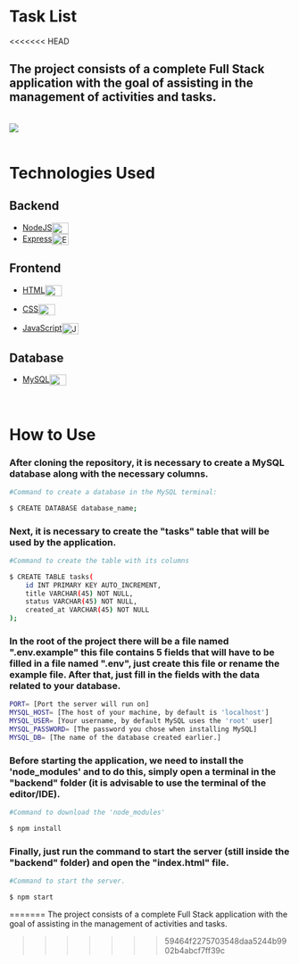# Task List

<<<<<<< HEAD

## The project consists of a complete Full Stack application with the goal of assisting in the management of activities and tasks.

<br>
 <img align="center" src="backend/src/assets/img/1.jpeg" />

<br>
<br>

# Technologies Used

## Backend

- <a href="https://nodejs.org/en/"> NodeJS</a><img align="center" alt="NodeJS" height="20" width="30" src="https://cdn.jsdelivr.net/gh/devicons/devicon/icons/nodejs/nodejs-original.svg">
- <a href="https://expressjs.com/">Express</a><img align="center" alt="Express" height="20" width="30" src="https://cdn.jsdelivr.net/gh/devicons/devicon/icons/express/express-original.svg">

## Frontend

- <a href="https://www.w3schools.com/html/">HTML</a><img align="center" alt="HTML" height="20" width="30" src="https://cdn.jsdelivr.net/gh/devicons/devicon/icons/html5/html5-original.svg">

- <a href="https://www.w3schools.com/css/">CSS</a><img align="center" alt="CSS" height="20" width="30" src="https://cdn.jsdelivr.net/gh/devicons/devicon/icons/css3/css3-original.svg">

- <a href="https://www.javascript.com/">JavaScript</a><img align="center" alt="JavaScript" height="20" width="30" src="https://cdn.jsdelivr.net/gh/devicons/devicon/icons/javascript/javascript-original.svg">

## Database

- <a href="https://www.mysql.com/">MySQL</a><img align="center" alt="MySQL" height="20" width="30" src="https://cdn.jsdelivr.net/gh/devicons/devicon/icons/mysql/mysql-original.svg">

<br>

# How to Use

### After cloning the repository, it is necessary to create a MySQL database along with the necessary columns.

```bash
#Command to create a database in the MySQL terminal:

$ CREATE DATABASE database_name;
```

### Next, it is necessary to create the "tasks" table that will be used by the application.

```bash
#Command to create the table with its columns

$ CREATE TABLE tasks(
    id INT PRIMARY KEY AUTO_INCREMENT,
    title VARCHAR(45) NOT NULL,
    status VARCHAR(45) NOT NULL,
    created_at VARCHAR(45) NOT NULL
);
```

### In the root of the project there will be a file named ".env.example" this file contains 5 fields that will have to be filled in a file named ".env", just create this file or rename the example file. After that, just fill in the fields with the data related to your database.

```bash
PORT= [Port the server will run on]
MYSQL_HOST= [The host of your machine, by default is 'localhost']
MYSQL_USER= [Your username, by default MySQL uses the 'root' user]
MYSQL_PASSWORD= [The password you chose when installing MySQL]
MYSQL_DB= [The name of the database created earlier.]
```

### Before starting the application, we need to install the 'node_modules' and to do this, simply open a terminal in the "backend" folder (it is advisable to use the terminal of the editor/IDE).

```bash
#Command to download the 'node_modules'

$ npm install
```

### Finally, just run the command to start the server (still inside the "backend" folder) and open the "index.html" file.

```bash
#Command to start the server.

$ npm start
```

=======
The project consists of a complete Full Stack application with the goal of assisting in the management of activities and tasks.

> > > > > > > 59464f2275703548daa5244b9902b4abcf7ff39c
